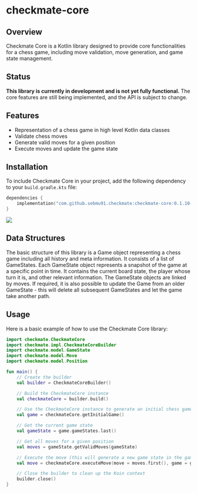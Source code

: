 # checkmate-core

## Overview

Checkmate Core is a Kotlin library designed to provide core functionalities for a chess game, including move validation, move generation, and game state management.

## Status

**This library is currently in development and is not yet fully functional.** The core features are still being implemented, and the API is subject to change.

## Features
- Representation of a chess game in high level Kotlin data classes
- Validate chess moves
- Generate valid moves for a given position
- Execute moves and update the game state

## Installation
To include Checkmate Core in your project, add the following dependency to your `build.gradle.kts` file:

```kotlin
dependencies {
    implementation("com.github.sebmu91.checkmate:checkmate-core:0.1.10-SNAPSHOT")
}
```

[![](https://jitpack.io/v/sebmueller91/checkmate-core.svg)](https://jitpack.io/#sebmueller91/checkmate-core)

## Data Structures
The basic structure of this library is a Game object representing a chess game including all history and meta information.
It consists of a list of GameStates. 
Each GameState object represents a snapshot of the game at a specific point in time. It contains the current board state, the player whose turn it is, and other relevant information.
The GameState objects are linked by moves.
If required, it is also possible to update the Game from an older GameState - this will delete all subsequent GameStates and let the game take another path. 

## Usage
Here is a basic example of how to use the Checkmate Core library:
```kotlin
import checkmate.CheckmateCore
import checkmate.impl.CheckmateCoreBuilder
import checkmate.model.GameState
import checkmate.model.Move
import checkmate.model.Position

fun main() {
    // Create the builder
    val builder = CheckmateCoreBuilder()

    // Build the CheckmateCore instance
    val checkmateCore = builder.build()

    // Use the CheckmateCore instance to generate an initial chess game
    val game = checkmateCore.getInitialGame()

    // Get the current game state
    val gameState = game.gameStates.last()

    // Get all moves for a given position
    val moves = gameState.getValidMoves(gameState)

    // Execute the move (this will generate a new game state in the game object)
    val move = checkmateCore.executeMove(move = moves.first(), game = game)

    // Close the builder to clean up the Koin context
    builder.close()
}
